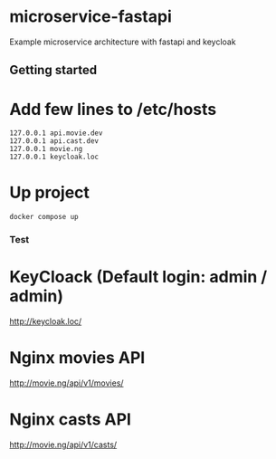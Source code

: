 # microservice-fastapi

Example microservice architecture with fastapi and keycloak

## Getting started

# Add few lines to /etc/hosts
```
127.0.0.1 api.movie.dev
127.0.0.1 api.cast.dev
127.0.0.1 movie.ng
127.0.0.1 keycloak.loc
```

# Up project
```
docker compose up
```

### Test

# KeyCloack (Default login: admin / admin)
http://keycloak.loc/

# Nginx movies API
http://movie.ng/api/v1/movies/

# Nginx casts API
http://movie.ng/api/v1/casts/
